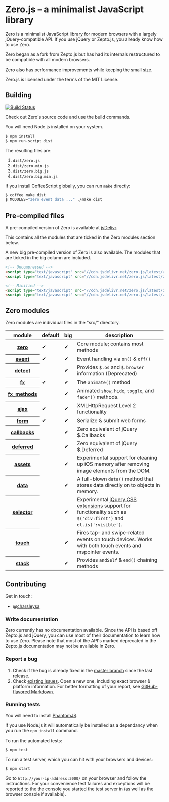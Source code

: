 # Zero.js – a minimalist JavaScript library

Zero is a minimalist JavaScript library for modern browsers with a largely jQuery-compatible API.
If you use jQuery or Zepto.js, you already know how to use Zero.

Zero began as a fork from Zepto.js but has had its internals restructured to be compatible with all modern browsers.

Zero also has performance improvements while keeping the small size.

Zero.js is licensed under the terms of the MIT License.

## Building

[![Build Status](https://api.travis-ci.org/charsleysa/zero.png?branch=master)](http://travis-ci.org/charsleysa/zero)

Check out Zero's source code and use the build commands.

You will need Node.js installed on your system.

~~~ sh
$ npm install
$ npm run-script dist
~~~

The resulting files are:

1. `dist/zero.js`
2. `dist/zero.min.js`
3. `dist/zero.big.js`
4. `dist/zero.big.min.js`

If you install CoffeeScript globally, you can run `make` directly:

~~~ sh
$ coffee make dist
$ MODULES="zero event data ..." ./make dist
~~~

## Pre-compiled files

A pre-compiled version of Zero is available at [jsDelivr][jsdelivrzero].

This contains all the modules that are ticked in the Zero modules section below.

A new big pre-compiled version of Zero is also available. The modules that are ticked in the big column are included.

```html
<!-- Uncompressed -->
<script type="text/javascript" src="//cdn.jsdelivr.net/zero.js/latest/zero.js"></script>
<script type="text/javascript" src="//cdn.jsdelivr.net/zero.js/latest/zero.big.js"></script>

<!-- Minified -->
<script type="text/javascript" src="//cdn.jsdelivr.net/zero.js/latest/zero.min.js"></script>
<script type="text/javascript" src="//cdn.jsdelivr.net/zero.js/latest/zero.big.min.js"></script>
```

## Zero modules

Zero modules are individual files in the "src/" directory.

<table>
<thead><tr>
  <th>module</th> <th>default</th> <th>big</th> <th>description</th>
</tr></thead>
<tbody>
  <tr>
    <th><a href="src/zero.js#files">zero</a></th>
    <td>✔</td>
    <td>✔</td>
    <td>Core module; contains most methods</td>
  </tr>
  <tr>
    <th><a href="src/event.js#files">event</a></th>
    <td>✔</td>
    <td>✔</td>
    <td>Event handling via <code>on()</code> &amp; <code>off()</code></td>
  </tr>
  <tr>
    <th><a href="src/detect.js#files">detect</a></th>
    <td></td>
    <td>✔</td>
    <td>Provides <code>$.os</code> and <code>$.browser</code> information (Deprecated)</td>
  </tr>
  <tr>
    <th><a href="src/fx.js#files">fx</a></th>
    <td>✔</td>
    <td>✔</td>
    <td>The <code>animate()</code> method</td>
  </tr>
  <tr>
    <th><a href="src/fx_methods.js#files">fx_methods</a></th>
    <td></td>
    <td>✔</td>
    <td>
      Animated <code>show</code>, <code>hide</code>, <code>toggle</code>,
      and <code>fade*()</code> methods.
    </td>
  </tr>
  <tr>
    <th><a href="src/ajax.js#files">ajax</a></th>
    <td>✔</td>
    <td>✔</td>
    <td>XMLHttpRequest Level 2 functionality</td>
  </tr>
  <tr>
    <th><a href="src/form.js#files">form</a></th>
    <td>✔</td>
    <td>✔</td>
    <td>Serialize &amp; submit web forms</td>
  </tr>
  <tr>
    <th><a href="src/callbacks.js#files">callbacks</a></th>
    <td></td>
    <td>✔</td>
    <td>Zero equivalent of jQuery $.Callbacks</td>
  </tr>
  <tr>
    <th><a href="src/deferred.js#files">deferred</a></th>
    <td></td>
    <td>✔</td>
    <td>Zero equivalent of jQuery $.Deferred</td>
  </tr>
  <tr>
    <th><a href="src/assets.js#files">assets</a></th>
    <td></td>
    <td>✔</td>
    <td>
      Experimental support for cleaning up iOS memory after removing
      image elements from the DOM.
    </td>
  </tr>
  <tr>
    <th><a href="src/data.js#files">data</a></th>
    <td></td>
    <td>✔</td>
    <td>
      A full-blown <code>data()</code> method that stores data directly on to objects in memory.
    </td>
  </tr>
  <tr>
    <th><a href="src/selector.js#files">selector</a></th>
    <td></td>
    <td>✔</td>
    <td>
      Experimental <a href="http://api.jquery.com/category/selectors/jquery-selector-extensions/">jQuery
      CSS extensions</a> support for functionality such as <code>$('div:first')</code> and
      <code>el.is(':visible')</code>.
    </td>
  </tr>
  <tr>
    <th><a href="src/touch.js#files">touch</a></th>
    <td></td>
    <td>✔</td>
    <td>Fires tap– and swipe–related events on touch devices. Works with both touch events and mspointer events.</td>
  </tr>
  <tr>
    <th><a href="src/stack.js#files">stack</a></th>
    <td></td>
    <td>✔</td>
    <td>Provides <code>andSelf</code> &amp; <code>end()</code> chaining methods</td>
  </tr>
</tbody>
</table>

## Contributing

Get in touch:

* @[charsleysa](http://twitter.com/charsleysa)

### Write documentation

Zero currently has no documentation available.
Since the API is based off Zepto.js and jQuery, you can use most of their documentation to learn how to use Zero.
Please note that most of the API's marked deprecated in the Zepto.js documentation may not be available in Zero.

### Report a bug

1. Check if the bug is already fixed in the [master branch][master] since the
   last release.
2. Check [existing issues][issues]. Open a new one, including exact browser &
   platform information. For better formatting of your report, see
   [GitHub-flavored Markdown][mkd].

### Running tests

You will need to install [PhantomJS][phantomjs].

If you use Node.js it will automatically be installed as a dependancy when you run the `npm install` command.

To run the automated tests:

~~~ sh
$ npm test
~~~


To run a test server, which you can hit with your browsers and devices:

~~~ sh
$ npm start
~~~

Go to `http://your-ip-address:3000/` on your browser and follow the
instructions. For your convenience test failures and exceptions will be
reported to the the console you started the test server in (as well as
the browser console if available).

  [master]: https://github.com/charsleysa/zero/commits/master
  [issues]: https://github.com/charsleysa/zero/issues
  [mkd]: http://github.github.com/github-flavored-markdown/
  [evidence.js]: https://github.com/tobie/Evidence
  [phantomjs]: http://code.google.com/p/phantomjs/wiki/Installation
  [jsdelivrzero]: http://www.jsdelivr.com/#!zero.js
